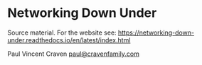 Networking Down Under
=====================

Source material. For the website see:
https://networking-down-under.readthedocs.io/en/latest/index.html

Paul Vincent Craven
paul@cravenfamily.com